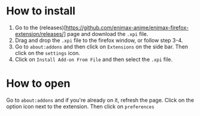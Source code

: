 # How to install

1. Go to the (releases)[https://github.com/enimax-anime/enimax-firefox-extension/releases/] page and download the `.xpi` file.
2. Drag and drop the `.xpi` file to the firefox window, or follow step 3-4.
3. Go to `about:addons` and then click on `Extensions` on the side bar. Then click on the `settings` icon.
4. Click on `Install Add-on From File` and then select the `.xpi` file.



# How to open

Go to `about:addons` and if you're already on it, refresh the page. Click on the option icon next to the extension. Then click on `preferences`

